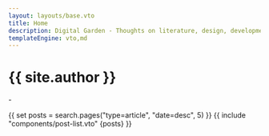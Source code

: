 ```yaml
---
layout: layouts/base.vto
title: Home
description: Digital Garden - Thoughts on literature, design, development, productivity, and life
templateEngine: vto,md
---
```


# {{ site.author }}

<p>-</p>

{{ set posts = search.pages("type=article", "date=desc", 5) }}
{{ include "components/post-list.vto" {posts} }}

